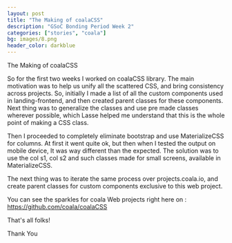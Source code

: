 ```yaml
---
layout: post
title: "The Making of coalaCSS"
description: "GSoC Bonding Period Week 2"
categories: ["stories", "coala"]
bg: images/8.png
header_color: darkblue
---
```


The Making of coalaCSS

So for the first two weeks I worked on coalaCSS library. The main motivation was to help us unify all the scattered CSS, and bring consistency across projects. So, initially I made a list of all the custom components used in landing-frontend, and then created parent classes for these components. Next thing was to generalize the classes and use pre made classes wherever possible, which Lasse helped me understand that this is the whole point of making a CSS class. 


Then I proceeded to completely eliminate bootstrap and use MaterializeCSS for columns. At first it went quite ok, but then when I tested the output on mobile device, It was way different than the expected. The solution was to use the col s1, col s2 and such classes made for small screens, available in MaterializeCSS.


The next thing was to iterate the same process over projects.coala.io, and create parent classes for custom components exclusive to this web project. 

You can see the sparkles for coala Web projects right here on : 
https://github.com/coala/coalaCSS


That's all folks!

Thank You
